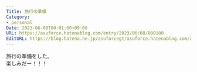 ```yaml
---
Title: 旅行の準備
Category:
- personal
Date: 2023-06-08T00:01:00+09:00
URL: https://asuforce.hatenablog.com/entry/2023/06/08/000100
EditURL: https://blog.hatena.ne.jp/asuforcegt/asuforce.hatenablog.com/atom/entry/820878482939725983
---
```


旅行の準備をした。  
楽しみだー！！！
